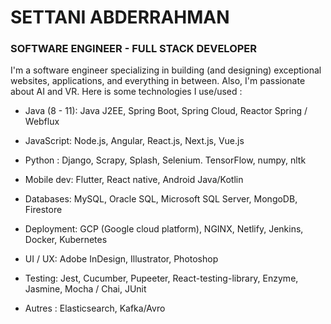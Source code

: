 # SETTANI ABDERRAHMAN
### SOFTWARE ENGINEER - FULL STACK DEVELOPER

I'm a software engineer specializing in building (and designing) exceptional websites, applications, and everything in between. Also, I'm passionate about AI and VR. 
Here is some technologies I use/used : 

* Java (8 - 11): Java J2EE, Spring Boot, Spring Cloud, Reactor Spring / Webflux  

* JavaScript: Node.js, Angular, React.js, Next.js, Vue.js  

* Python : Django, Scrapy, Splash, Selenium. TensorFlow, numpy, nltk  

* Mobile dev: Flutter, React native, Android Java/Kotlin 

* Databases: MySQL, Oracle SQL, Microsoft SQL Server, MongoDB, Firestore 

* Deployment: GCP (Google cloud platform), NGINX, Netlify, Jenkins, Docker, Kubernetes  

* UI / UX: Adobe InDesign, Illustrator, Photoshop  

* Testing: Jest, Cucumber, Pupeeter, React-testing-library, Enzyme, Jasmine, Mocha / Chai, JUnit 

* Autres : Elasticsearch, Kafka/Avro 
